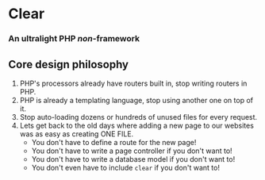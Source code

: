 # Clear

### An ultralight PHP *non*-framework

## Core design philosophy

1. PHP's processors already have routers built in, stop writing routers in PHP.
2. PHP is already a templating language, stop using another one on top of it.
3. Stop auto-loading dozens or hundreds of unused files for every request.
4. Lets get back to the old days where adding a new page to our websites was as easy as creating ONE FILE.
	* You don't have to define a route for the new page!
	* You don't have to write a page controller if you don't want to!
	* You don't have to write a database model if you don't want to!
	* You don't even have to include `clear` if you don't want to!
